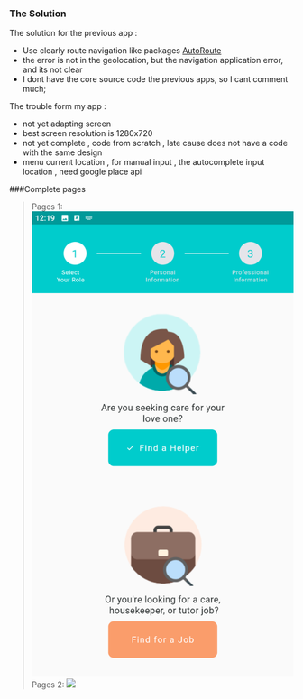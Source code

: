 ### The Solution
The solution for the previous app :
- Use clearly route navigation like packages [AutoRoute](https://pub.dev/packages/auto_route)
- the error is not in the geolocation, but the navigation application error, and its not clear
- I dont have the core source code the previous apps, so I cant comment much;

The trouble form my app :
- not yet adapting screen
- best screen resolution is 1280x720
- not yet complete , code from scratch , late cause does not have a code with the same design
- menu current location , for manual input , the autocomplete input location , need google place api 

###Complete pages
> Pages 1:
![](https://raw.githubusercontent.com/bisanedev/ayiconnect/main/screenshot/1.png)
> Pages 2:
![](https://raw.githubusercontent.com/bisanedev/ayiconnect/main/screenshot/2.png)